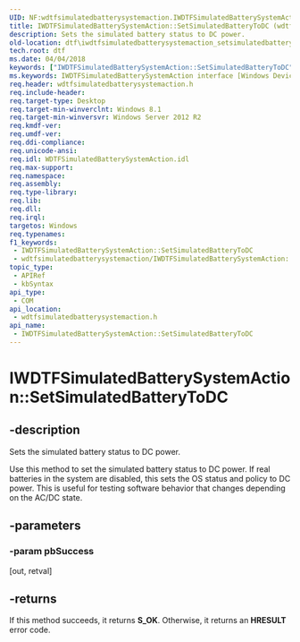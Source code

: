 ```yaml
---
UID: NF:wdtfsimulatedbatterysystemaction.IWDTFSimulatedBatterySystemAction.SetSimulatedBatteryToDC
title: IWDTFSimulatedBatterySystemAction::SetSimulatedBatteryToDC (wdtfsimulatedbatterysystemaction.h)
description: Sets the simulated battery status to DC power.
old-location: dtf\iwdtfsimulatedbatterysystemaction_setsimulatedbatterytodc.htm
tech.root: dtf
ms.date: 04/04/2018
keywords: ["IWDTFSimulatedBatterySystemAction::SetSimulatedBatteryToDC"]
ms.keywords: IWDTFSimulatedBatterySystemAction interface [Windows Device Testing Framework],SetSimulatedBatteryToDC method, IWDTFSimulatedBatterySystemAction.SetSimulatedBatteryToDC, IWDTFSimulatedBatterySystemAction::SetSimulatedBatteryToDC, SetSimulatedBatteryToDC, SetSimulatedBatteryToDC method [Windows Device Testing Framework], SetSimulatedBatteryToDC method [Windows Device Testing Framework],IWDTFSimulatedBatterySystemAction interface, dtf.iwdtfsimulatedbatterysystemaction_setsimulatedbatterytodc, wdtfsimulatedbatterysystemaction/IWDTFSimulatedBatterySystemAction::SetSimulatedBatteryToDC
req.header: wdtfsimulatedbatterysystemaction.h
req.include-header: 
req.target-type: Desktop
req.target-min-winverclnt: Windows 8.1
req.target-min-winversvr: Windows Server 2012 R2
req.kmdf-ver: 
req.umdf-ver: 
req.ddi-compliance: 
req.unicode-ansi: 
req.idl: WDTFSimulatedBatterySystemAction.idl
req.max-support: 
req.namespace: 
req.assembly: 
req.type-library: 
req.lib: 
req.dll: 
req.irql: 
targetos: Windows
req.typenames: 
f1_keywords:
 - IWDTFSimulatedBatterySystemAction::SetSimulatedBatteryToDC
 - wdtfsimulatedbatterysystemaction/IWDTFSimulatedBatterySystemAction::SetSimulatedBatteryToDC
topic_type:
 - APIRef
 - kbSyntax
api_type:
 - COM
api_location:
 - wdtfsimulatedbatterysystemaction.h
api_name:
 - IWDTFSimulatedBatterySystemAction::SetSimulatedBatteryToDC
---
```


# IWDTFSimulatedBatterySystemAction::SetSimulatedBatteryToDC


## -description

Sets the simulated battery status to DC power.



 Use this method to set the simulated battery status to DC power.  If
    real batteries in the system are disabled, this sets the OS status and 
    policy to DC power.  This is useful for testing software behavior that changes depending on the AC/DC state.

## -parameters

### -param pbSuccess 

[out, retval]

## -returns

If this method succeeds, it returns **S_OK**. Otherwise, it returns an **HRESULT** error code.

